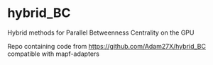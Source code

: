 hybrid_BC
=========

Hybrid methods for Parallel Betweenness Centrality on the GPU

Repo containing code from https://github.com/Adam27X/hybrid_BC compatible with mapf-adapters